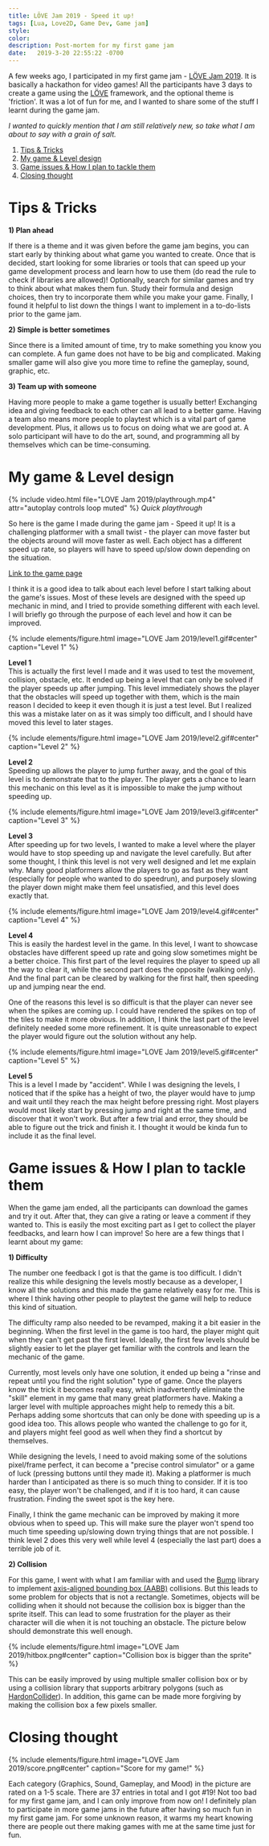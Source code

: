 ```yaml
---
title: LÖVE Jam 2019 - Speed it up!
tags: [Lua, Love2D, Game Dev, Game jam]
style: 
color: 
description: Post-mortem for my first game jam 
date:   2019-3-20 22:55:22 -0700
---
```


A few weeks ago, I participated in my first game jam - [LÖVE Jam 2019][Jam]. It is basically a hackathon for video games! All the participants have 3 days to create a game using the [LÖVE][Love] framework, and the optional theme is 'friction'. It was a lot of fun for me, and I wanted to share some of the stuff I learnt during the game jam.

*I wanted to quickly mention that I am still relatively new, so take what I am about to say with a grain of salt.*

1. [Tips & Tricks](#tips--tricks)
2. [My game & Level design](#paragraph2)
3. [Game issues & How I plan to tackle them](#game-issues--how-i-plan-to-tackle-them)
4. [Closing thought](#closing-thought)

# Tips & Tricks

**1\) Plan ahead**  

If there is a theme and it was given before the game jam begins, you can start early by thinking about what game you wanted to create. Once that is decided, start looking for some libraries or tools that can speed up your game development process and learn how to use them (do read the rule to check if libraries are allowed)! Optionally, search for similar games and try to think about what makes them fun. Study their formula and design choices, then try to incorporate them while you make your game. Finally, I found it helpful to list down the things I want to implement in a to-do-lists prior to the game jam.

**2\) Simple is better sometimes**  

Since there is a limited amount of time, try to make something you know you can complete. A fun game does not have to be big and complicated. Making smaller game will also give you more time to refine the gameplay, sound, graphic, etc.

**3\) Team up with someone**  

Having more people to make a game together is usually better! Exchanging idea and giving feedback to each other can all lead to a better game. Having a team also means more people to playtest which is a vital part of game development. Plus, it allows us to focus on doing what we are good at. A solo participant will have to do the art, sound, and programming all by themselves which can be time-consuming.

<a name="paragraph2"></a>

# My game & Level design

{% include video.html file="LOVE Jam 2019/playthrough.mp4" attr="autoplay controls loop muted" %}
*Quick playthrough*

So here is the game I made during the game jam - Speed it up! It is a challenging platformer with a small twist - the player can move faster but the objects around will move faster as well. Each object has a different speed up rate, so players will have to speed up/slow down depending on the situation.

[Link to the game page][Link]

I think it is a good idea to talk about each level before I start talking about the game's issues. Most of these levels are designed with the speed up mechanic in mind, and I tried to provide something different with each level. I will briefly go through the purpose of each level and how it can be improved.

{% include elements/figure.html image="LOVE Jam 2019/level1.gif#center" caption="Level 1" %}

**Level 1**  
This is actually the first level I made and it was used to test the movement, collision, obstacle, etc. It ended up being a level that can only be solved if the player speeds up after jumping. This level immediately shows the player that the obstacles will speed up together with them, which is the main reason I decided to keep it even though it is just a test level. But I realized this was a mistake later on as it was simply too difficult, and I should have moved this level to later stages.

{% include elements/figure.html image="LOVE Jam 2019/level2.gif#center" caption="Level 2" %}

**Level 2**  
Speeding up allows the player to jump further away, and the goal of this level is to demonstrate that to the player. The player gets a chance to learn this mechanic on this level as it is impossible to make the jump without speeding up.

{% include elements/figure.html image="LOVE Jam 2019/level3.gif#center" caption="Level 3" %}

**Level 3**  
After speeding up for two levels, I wanted to make a level where the player would have to stop speeding up and navigate the level carefully. But after some thought, I think this level is not very well designed and let me explain why. Many good platformers allow the players to go as fast as they want (especially for people who wanted to do speedrun), and purposely slowing the player down might make them feel unsatisfied, and this level does exactly that.

{% include elements/figure.html image="LOVE Jam 2019/level4.gif#center" caption="Level 4" %}

**Level 4**  
This is easily the hardest level in the game. In this level, I want to showcase obstacles have different speed up rate and going slow sometimes might be a better choice. This first part of the level requires the player to speed up all the way to clear it, while the second part does the opposite (walking only). And the final part can be cleared by walking for the first half, then speeding up and jumping near the end.  

One of the reasons this level is so difficult is that the player can never see when the spikes are coming up. I could have rendered the spikes on top of the tiles to make it more obvious. In addition, I think the last part of the level definitely needed some more refinement. It is quite unreasonable to expect the player would figure out the solution without any help.

{% include elements/figure.html image="LOVE Jam 2019/level5.gif#center" caption="Level 5" %}

**Level 5**  
This is a level I made by "accident". While I was designing the levels, I noticed that if the spike has a height of two, the player would have to jump and wait until they reach the max height before pressing right. Most players would most likely start by pressing jump and right at the same time, and discover that it won't work. But after a few trial and error, they should be able to figure out the trick and finish it. I thought it would be kinda fun to include it as the final level.

# Game issues & How I plan to tackle them

When the game jam ended, all the participants can download the games and try it out. After that, they can give a rating or leave a comment if they wanted to. This is easily the most exciting part as I get to collect the player feedbacks, and learn how I can improve! So here are a few things that I learnt about my game:

**1\) Difficulty**  

The number one feedback I got is that the game is too difficult. I didn't realize this while designing the levels mostly because as a developer, I know all the solutions and this made the game relatively easy for me. This is where I think having other people to playtest the game will help to reduce this kind of situation.

The difficulty ramp also needed to be revamped, making it a bit easier in the beginning. When the first level in the game is too hard, the player might quit when they can't get past the first level. Ideally, the first few levels should be slightly easier to let the player get familiar with the controls and learn the mechanic of the game.

Currently, most levels only have one solution, it ended up being a "rinse and repeat until you find the right solution" type of game. Once the players know the trick it becomes really easy, which inadvertently eliminate the "skill" element in my game that many great platformers have. Making a larger level with multiple approaches might help to remedy this a bit. Perhaps adding some shortcuts that can only be done with speeding up is a good idea too. This allows people who wanted the challenge to go for it, and players might feel good as well when they find a shortcut by themselves.

While designing the levels, I need to avoid making some of the solutions pixel/frame perfect, it can become a "precise control simulator" or a game of luck (pressing buttons until they made it). Making a platformer is much harder than I anticipated as there is so much thing to consider. If it is too easy, the player won't be challenged, and if it is too hard, it can cause frustration. Finding the sweet spot is the key here.

Finally, I think the game mechanic can be improved by making it more obvious when to speed up. This will make sure the player won't spend too much time speeding up/slowing down trying things that are not possible. I think level 2 does this very well while level 4 (especially the last part) does a terrible job of it.

**2\) Collision**

For this game, I went with what I am familiar with and used the [Bump][Bump] library to implement [axis-aligned bounding box (AABB)][AABB] collisions. But this leads to some problem for objects that is not a rectangle. Sometimes, objects will be colliding when it should not because the collision box is bigger than the sprite itself. This can lead to some frustration for the player as their character will die when it is not touching an obstacle. The picture below should demonstrate this well enough.

{% include elements/figure.html image="LOVE Jam 2019/hitbox.png#center" caption="Collision box is bigger than the sprite" %}

This can be easily improved by using multiple smaller collision box or by using a collision library that supports arbitrary polygons (such as [HardonCollider][HC]). In addition, this game can be made more forgiving by making the collision box a few pixels smaller.

# Closing thought

{% include elements/figure.html image="LOVE Jam 2019/score.png#center" caption="Score for my game!" %}

Each category (Graphics, Sound, Gameplay, and Mood) in the picture are rated on a 1-5 scale. There are 37 entries in total and I got #19! Not too bad for my first game jam, and I can only improve from now on! I definitely plan to participate in more game jams in the future after having so much fun in my first game jam. For some unknown reason, it warms my heart knowing there are people out there making games with me at the same time just for fun.

[Jam]: https://itch.io/jam/love2d-jam-2019
[Love]: https://love2d.org/
[Link]: https://knox777.itch.io/speed-it-up
[Bump]: https://github.com/kikito/bump.lua
[AABB]: https://developer.mozilla.org/en-US/docs/Games/Techniques/2D_collision_detection
[HC]: https://github.com/vrld/HC